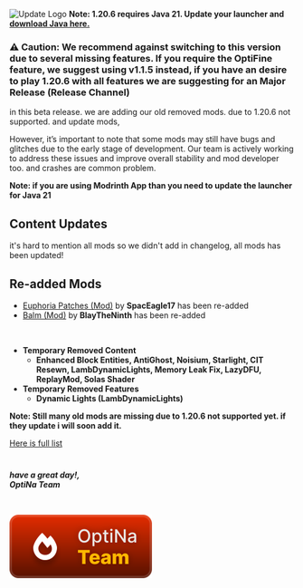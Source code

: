 ![Update Logo](https://github.com/NotAGanesh/OptiNa-Reborn/blob/main/update_banners/hotfix_changelog_banner.png?raw=true)
**Note: 1.20.6 requires Java 21. Update your launcher and [download Java here.](https://www.oracle.com/in/java/technologies/downloads/)**

### ⚠️ Caution: **We recommend against switching to this version due to several missing features. If you require the OptiFine feature, we suggest using v1.1.5 instead, if you have an desire to play 1.20.6 with all features we are suggesting for an Major Release (Release Channel)**

in this beta release. we are adding our old removed mods. due to 1.20.6 not supported. and update mods,


However, it’s important to note that some mods may still have bugs and glitches due to the early stage of development. Our team is actively working to address these issues and improve overall stability and mod developer too. and crashes are common problem.


**Note: if you are using Modrinth App than you need to update the launcher for Java 21**
## Content Updates
it's hard to mention all mods so we didn't add in changelog, all mods has been updated!

      
## Re-added Mods
- [Euphoria Patches (Mod)](https://modrinth.com/mod/euphoria-patches) by **SpacEagle17** has been re-added
- [Balm (Mod)](https://modrinth.com/mod/balm) by **BlayTheNinth** has been re-added


 <br>

- **Temporary Removed Content**
    - **Enhanced Block Entities, AntiGhost, Noisium, Starlight, CIT Resewn, LambDynamicLights, Memory Leak Fix, LazyDFU, ReplayMod, Solas Shader**
- **Temporary Removed Features**
    - **Dynamic Lights (LambDynamicLights)**
      
**Note: Still many old mods are missing due to 1.20.6 not supported yet. if they update i will soon add it.**

[Here is full list](https://github.com/NotAGanesh/OptiNa-Reborn/issues/18)
 #
 
***have a great day!,*** <br>
***OptiNa Team***

<br>

![OptiNa Team](https://raw.githubusercontent.com/NotAGanesh/OptiNa-Team/c834c07242f36d99bc07b4e6b1219cd71d7470e0/badges/cozy.svg)
